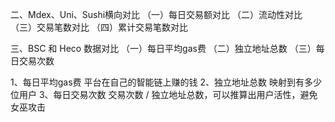 
二、Mdex、Uni、Sushi横向对比
（一）每日交易额对比
（二）流动性对比
（三）交易笔数对比
（四）累计交易笔数对比

三、BSC 和 Heco 数据对比
（一）每日平均gas费
（二）独立地址总数
（三）每日交易次数


1、每日平均gas费
平台在自己的智能链上赚的钱
2、独立地址总数
映射到有多少位用户
3、每日交易次数
交易次数 / 独立地址总数，可以推算出用户活性，避免女巫攻击

